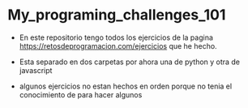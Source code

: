 # My_programing_challenges_101

- En este repositorio tengo todos los ejercicios de la pagina https://retosdeprogramacion.com/ejercicios que he hecho.

- Esta separado en dos carpetas por ahora una de python y otra de javascript

- algunos ejercicios no estan hechos en orden porque no tenia el conocimiento de para hacer algunos
